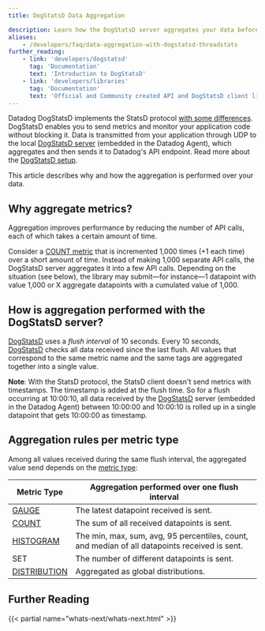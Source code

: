 ```yaml
---
title: DogStatsD Data Aggregation

description: Learn how the DogStatsD server aggregates your data before sending it to Datadog
aliases:
    - /developers/faq/data-aggregation-with-dogstatsd-threadstats
further_reading:
    - link: 'developers/dogstatsd'
      tag: 'Documentation'
      text: 'Introduction to DogStatsD'
    - link: 'developers/libraries'
      tag: 'Documentation'
      text: 'Official and Community created API and DogStatsD client libraries'
---
```


Datadog DogStatsD implements the StatsD protocol [with some differences][1]. DogStatsD enables you to send metrics and monitor your application code without blocking it. Data is transmitted from your application through UDP to the local [DogStatsD server][2] (embedded in the Datadog Agent), which aggregates and then sends it to Datadog's API endpoint. Read more about the [DogStatsD setup][2].

This article describes why and how the aggregation is performed over your data.

## Why aggregate metrics?

Aggregation improves performance by reducing the number of API calls, each of which takes a certain amount of time.

Consider a [COUNT metric][3] that is incremented 1,000 times (+1 each time) over a short amount of time. Instead of making 1,000 separate API calls, the DogStatsD server aggregates it into a few API calls. Depending on the situation (see below), the library may submit—for instance—1 datapoint with value 1,000 or X aggregate datapoints with a cumulated value of 1,000.

## How is aggregation performed with the DogStatsD server?

[DogStatsD][2] uses a _flush interval_ of 10 seconds. Every 10 seconds, [DogStatsD][2] checks all data received since the last flush. All values that correspond to the same metric name and the same tags are aggregated together into a single value.

**Note**: With the StatsD protocol, the StatsD client doesn't send metrics with timestamps. The timestamp is added at the flush time. So for a flush occurring at 10:00:10, all data received by the [DogStatsD][2] server (embedded in the Datadog Agent) between 10:00:00 and 10:00:10 is rolled up in a single datapoint that gets 10:00:00 as timestamp.

## Aggregation rules per metric type

Among all values received during the same flush interval, the aggregated value send depends on the [metric type][4]:

| Metric Type       | Aggregation performed over one flush interval                                                 |
|-------------------|-----------------------------------------------------------------------------------------------|
| [GAUGE][5]        | The latest datapoint received is sent.                                                        |
| [COUNT][3]        | The sum of all received datapoints is sent.                                                   |
| [HISTOGRAM][6]    | The min, max, sum, avg, 95 percentiles, count, and median of all datapoints received is sent. |
| SET               | The number of different datapoints is sent.                                                   |
| [DISTRIBUTION][7] | Aggregated as global distributions.                                                           |

## Further Reading

{{< partial name="whats-next/whats-next.html" >}}

[1]: /developers/dogstatsd/
[2]: /metrics/custom_metrics/dogstatsd_metrics_submission/
[3]: /metrics/types/?tab=count#metric-types
[4]: /metrics/types/
[5]: /metrics/types/?tab=gauge#metric-types
[6]: /metrics/types/?tab=histogram#metric-types
[7]: /metrics/types/?tab=distribution#metric-types
